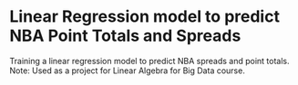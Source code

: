 # Linear Regression model to predict NBA Point Totals and Spreads
Training a linear regression model to predict NBA spreads and point totals. 
Note: Used as a project for Linear Algebra for Big Data course. 
